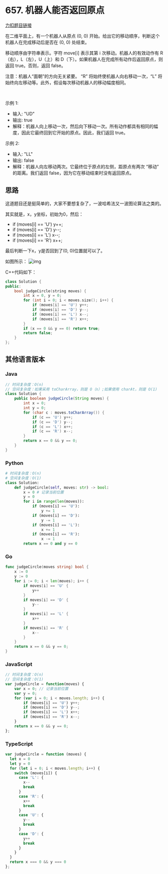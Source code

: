 


# 657. 机器人能否返回原点

[力扣题目链接](https://leetcode.cn/problems/robot-return-to-origin/)

在二维平面上，有一个机器人从原点 (0, 0) 开始。给出它的移动顺序，判断这个机器人在完成移动后是否在 (0, 0) 处结束。

移动顺序由字符串表示。字符 move[i] 表示其第 i 次移动。机器人的有效动作有 R（右），L（左），U（上）和 D（下）。如果机器人在完成所有动作后返回原点，则返回 true。否则，返回 false。

注意：机器人“面朝”的方向无关紧要。 “R” 将始终使机器人向右移动一次，“L” 将始终向左移动等。此外，假设每次移动机器人的移动幅度相同。

 

示例 1:
* 输入: "UD"
* 输出: true
* 解释：机器人向上移动一次，然后向下移动一次。所有动作都具有相同的幅度，因此它最终回到它开始的原点。因此，我们返回 true。

示例 2:
* 输入: "LL"
* 输出: false
* 解释：机器人向左移动两次。它最终位于原点的左侧，距原点有两次 “移动” 的距离。我们返回 false，因为它在移动结束时没有返回原点。



## 思路

这道题目还是挺简单的，大家不要想复杂了，一波哈希法又一波图论算法之类的。

其实就是，x，y坐标，初始为0，然后：
* if (moves[i] == 'U') y++;
* if (moves[i] == 'D') y--;
* if (moves[i] == 'L') x--;
* if (moves[i] == 'R') x++;

最后判断一下x，y是否回到了(0, 0)位置就可以了。

如图所示：
![img](https://code-thinking.cdn.bcebos.com/pics/657.机器人能否返回原点.png)

C++代码如下：

```CPP
class Solution {
public:
    bool judgeCircle(string moves) {
        int x = 0, y = 0;
        for (int i = 0; i < moves.size(); i++) {
            if (moves[i] == 'U') y++;
            if (moves[i] == 'D') y--;
            if (moves[i] == 'L') x--;
            if (moves[i] == 'R') x++;
        }
        if (x == 0 && y == 0) return true;
        return false;
    }
};
```


## 其他语言版本

### Java

```java
// 时间复杂度：O(n)
// 空间复杂度：如果采用 toCharArray，则是 O（n）;如果使用 charAt，则是 O(1)
class Solution {
    public boolean judgeCircle(String moves) {
        int x = 0;
        int y = 0;
        for (char c : moves.toCharArray()) {
            if (c == 'U') y++;
            if (c == 'D') y--;
            if (c == 'L') x++;
            if (c == 'R') x--;
        }
        return x == 0 && y == 0;
    }
}
```

### Python

```python
# 时间复杂度：O(n)
# 空间复杂度：O(1)
class Solution:
    def judgeCircle(self, moves: str) -> bool:
        x = 0 # 记录当前位置
        y = 0
        for i in range(len(moves)):
            if (moves[i] == 'U'):
                y += 1
            if (moves[i] == 'D'):
                y -= 1
            if (moves[i] == 'L'):
                x += 1
            if (moves[i] == 'R'):
                x -= 1
        return x == 0 and y == 0
```

### Go

```go
func judgeCircle(moves string) bool {
    x := 0
    y := 0
    for i := 0; i < len(moves); i++ {
        if moves[i] == 'U' {
            y++
        }
        if moves[i] == 'D' {
            y--
        }
        if moves[i] == 'L' {
            x++
        }
        if moves[i] == 'R' {
            x--
        }
    }
    return x == 0 && y == 0;
}
```

### JavaScript

```js
// 时间复杂度：O(n)
// 空间复杂度：O(1)
var judgeCircle = function(moves) {
    var x = 0; // 记录当前位置
    var y = 0;
    for (var i = 0; i < moves.length; i++) {
        if (moves[i] == 'U') y++;
        if (moves[i] == 'D') y--;
        if (moves[i] == 'L') x++;
        if (moves[i] == 'R') x--;
    }
    return x == 0 && y == 0;
};
```


### TypeScript

```ts
var judgeCircle = function (moves) {
  let x = 0
  let y = 0
  for (let i = 0; i < moves.length; i++) {
    switch (moves[i]) {
      case 'L': {
        x--
        break
      }
      case 'R': {
        x++
        break
      }
      case 'U': {
        y--
        break
      }
      case 'D': {
        y++
        break
      }
    }
  }
  return x === 0 && y === 0
};
```




